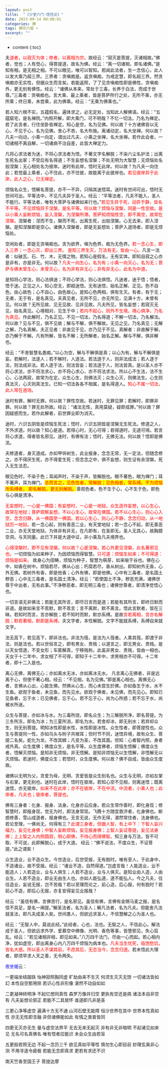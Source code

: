 ```yaml
---
layout: post
title:  "《少室六门·悟性论》"
date: 2023-09-14 00:00:01
categories: 禅
tags: 禅宗六祖 ☀️
excerpt: ""
---
```


* content
{:toc}

夫<font style="color:red">道者，以寂灭为体；修者，以离相为宗。</font>故经云：“寂灭是菩提，灭诸相故。”佛者，觉也；人有觉心，得菩提道，故名为佛。经云：“离一切诸相，即名诸佛。”是知有相，是无相之相。不可以眼见，唯可以智知。若闻此法者，生一念信心，此人以发大乘乃超三界。三界者：贪嗔痴是。返贪嗔痴，为戒定慧，即名超三界。然贪嗔痴亦无实性，但据众生而言矣。若能返照，了了见贪嗔痴性即是佛性，贪嗔痴外，更无别有佛性。经云：“诸佛从本来，常处于三毒，长养于白法，而成于世尊。”三毒者：贪嗔痴也。言大乘、最上乘者，皆是菩萨所行之处，无所不乘，亦无所乘；终日乘，未尝乘，此为佛乘。经云：“无乘为佛乘也。”

若人知六根不实，五蕴假名，遍体求之，必无定处，当知此人解佛语。经云：“五蕴窟宅，是名禅院。”内照开解，即大乘门，可不明哉？不忆一切法，乃名为禅定。若了此言者，行住坐卧皆禅定。知心是空，名为见佛。何以故？十方诸佛皆以无心，不见于心，名为见佛。舍心不吝，名大布施。离诸动定，名大坐禅。何以故？凡夫一向动，小乘一向定，谓出过凡夫、小乘之坐禅，名大坐禅。若作此会者，一切诸相不离自解，一切诸病不治自差，此皆大禅定力。

凡将心求法者为迷，不将心求法者为悟。不著文字名解脱；不染六尘名护法；出离生死名出家；不受后有名得道；不生妄想名涅槃；不处无明为大智慧；无烦恼处名般涅槃；无心相处名为彼岸。迷时有此岸，悟时无此岸。何以故？为凡夫一向住此；若觉最上乘者，心不住此，亦不住彼，故能离于此彼岸也。<font style="color:red">若见彼岸异于此岸，此人之心，已无禅定。</font>

烦恼名众生，悟解名菩提，亦不一不异，只隔其迷悟耳。迷时有世间可出，悟时无世间可出。平等法中，不见凡夫异于圣人。经云：“平等法者，凡夫不能入，圣人不能行。平等法者，唯有大菩萨与诸佛如来行也。”<font style="color:red">若见生异于死，动异于静，皆名不平等。不见烦恼异于涅槃，是名平等。何以故？烦恼与涅槃，同是一性空故。是以小乘人妄断烦恼，妄入涅槃，为涅槃所滞。菩萨知烦恼性空，即不离空，故常在涅槃。</font>涅槃者：涅而不生，槃而不死，出离生死，出般涅槃。心无去来，即入涅槃。是知涅槃即是空心。诸佛入涅槃者，即是无妄想处；菩萨入道场者，即是无烦恼处。

空闲处者，即是无贪嗔痴也。贪为欲界，嗔为色界，痴为无色界。<font style="color:red">若一念心生，即入三界；一念心灭，即出三界。 是知三界生灭，万法有无，皆由一心。</font>凡言一法者：似破瓦、石、竹、木，无情之物。若知心是假名，无有实体。即知自寂之心亦是非有，亦是非无。何以故？<font style="color:red">凡夫一向生心，名为有；小乘一向灭心，名为无；菩萨与佛未曾生心，未曾灭心，名为非有非无心；非有非无心，此名为中道。</font>

是知将心学法，则心法俱迷；不将心学法，则心法俱悟。凡迷者，迷于悟；悟者，悟于迷。正见之人，知心空无，即超迷悟。无有迷悟，始名正解、正见。色不自色，由心故色；心不自心，由色故心。是知心色两相，俱有生灭。有者，有于无；无者，无于有，是名真见。夫真见者，无所不见，亦无所见，见满十方，未曾有见。何以故？无所见故、见无见故、见非见故。凡夫所见，皆名妄想；若寂灭无见，始名真见。心境相对，见生于中；<font style="color:red">若内不起心，则外不生境。境心俱净，乃名为真见。</font>作此解时，乃名正见。不见一切法，乃名得道；不解一切法，乃名解法。何以故？见与不见，俱不见故；解与不解，俱不解故。无见之见，乃名真见；无解之解，乃名真解。夫正见者：非直见于见，亦乃见于不见。真解者：非直解于解，亦乃解于不解。凡有所解，皆名不解；无所解者，始名正解。解与不解，俱非解也。

经云：“不舍智慧名愚痴。”以心为空，解与不解俱是真；以心为有，解与不解俱是妄。若解时，法逐人；若不解时，人逐法。若法逐于人，则非法成法；若人逐于法，则法成非法。若人逐于法，则法皆妄；若法逐于人，则法皆真。是以圣人亦不将心求法，亦不将法求心，亦不将心求心，亦不将法求法。所以心不生法，法不生心，心法两寂，故常为在定。众生心生，则佛法灭；众生心灭，则佛法生。心生则真法灭，心灭则真法生。已知一切法各各不相属，是名得道人。<font style="color:red">知心不属一切法，此人常在道场。</font>

迷时有罪，解时无罪。何以故？罪性空故。若迷时，无罪见罪；若解时，即罪非罪。何以故？罪无处所故。经云：“诸法无性，真用莫疑，疑即成罪。”何以故？罪因疑惑而生。若作此解者，前世罪业即为消灭。

迷时，六识五阴皆是烦恼生死法；悟时，六识五阴皆是涅槃无生死法。修道之人，不外求道。何以故？知心是道。若得心时，无心可得；若得道时，无道可得。若言将心求道，得者皆名邪见。迷时，有佛有法；悟时，无佛无法。何以故？悟即是佛法。

夫修道者，身灭道成。亦如甲坼树生，此业报身，念念无常，无一定法，但随念修之。亦不得厌生死，亦不得爱生死；但念念之中，俱不妄想，则生证有余涅槃，死入无生法忍。

眼见色时，不染于色；耳闻声时，不染于声，皆解脱也。眼不著色，眼为禅门；耳不著声，耳为禅门。<font style="color:red;background-color:yellow;">总而言之，见色性者，常解脱；见色相者，常系缚。不为烦恼所系缚者， 即名解脱，更无别解脱。</font>善观色者，色不生于心，心不生于色，即色与心俱是清净。

<font style="color:red">无妄想时，一心是一佛国；有妄想时，一心是一地狱。众生造作妄想，以心生心，故常在地狱；菩萨观察妄想，不以心生心，故常在佛国。若不以心生心，则心心入空，念念归静，从一佛国至一佛国。若以心生心，则心心不静，念念归动，从一地狱历一地狱。</font>若一念心起，则有善恶二业，有天堂地狱；若一念心不起，即无善恶二业，亦无天堂地狱。为体非有非无，在凡即有，在圣即无。圣人无其心，故胸臆空洞，与天同量。此已下并是大道中证，非小乘及凡夫境界也。

<font style="color:red">心得涅槃时，即不见有涅槃。何以故？心是涅槃。若心外更见涅槃，此名著邪见也。</font>一切烦恼为如来种子，为因烦恼而得智慧。<font style="color:red">只可道：烦恼生如来；不可得道：烦恼是如来。</font> 故身心为田畴，烦恼为种子，智慧为萌芽，如来喻于谷也。佛在心中，如香在树中。烦恼若尽，佛从心出；朽腐若尽，香从树出。即知树外无香，心外无佛。若树外有香，即是他香；心外有佛，即是他佛。心中有三毒者，是名国土秽恶；心中无三毒者，是名国土清净。经云：“若使国土不净，秽恶充满，诸佛世尊于中出者，无有此事。”不净秽恶者，即无明三毒也；诸佛世尊者，即清净觉悟心也。

一切言语无非佛法；若能无其所言，即尽日言而是道；若能有其所言，即终日默而非道。是故如来言不乖默，默不乖言；言不离默，默不离言。悟此言默者，皆在三昧。若知时而言，言亦解脱；若不知时而默，默亦系缚。是故<font style="color:red">言若离相，言亦名解脱；默若著相，默即是系缚。</font>夫文字者，本性解脱。文字不能就系缚，系缚自来就文字。

法无高下，若见高下，即非法也。非法为筏，是法为人筏者。人乘其筏，即渡于非法，则是法也。若以世俗言之，即有男女、贵贱；以道言之，即无男女、贵贱。是以天女悟道，不变女形；车匿解真，宁移贱称。此盖非男女、贵贱，皆由一相也。天女于十二年中，求女相了不可得，即知于十二年中，求男相亦不可得。十二年者，即十二入是也。

离心无佛，离佛无心；亦如离水无冰，亦如离冰无水。 凡言离心无佛者，非是远离于心，但使不著心相。经云：“不见相，名为见佛。”即是离心相也。离佛无心者，言佛从心出，心能生佛。然佛从心生，而心未尝生於佛。亦如鱼生于水，水不生鱼。欲观于鱼者，未见鱼，而先见水。欲观于佛者，未见佛，而先见心。即知已见鱼者，忘于水；已见佛者，忘于心。若不忘于心，尚为心所惑；若不忘于水，尚被水所迷。

众生与菩提，亦如冰与水。为三毒所烧，即名众生；为三解脱所净，即名菩提。为三冬所冻，即名为冰；为三夏所消，即名为水。若舍却冰，即无别水；若弃却众生，则无别菩提。明知冰性即是水性，水性即是冰性。众生性者，即菩提性也。众生与菩提同一性，亦如乌头与附子共根耳；但时节不同，迷悟异境，故有众生、菩提二名矣。蛇化为龙，不改其鳞；凡变为圣，不改其面。但知：心者智内照，身者戒外真。众生度佛；佛度众生，是名平等。众生度佛者，烦恼生悟解；佛度众生者，悟解灭烦恼。是知非无烦恼，非无悟解。是知非烦恼无以生悟解，非悟解无以灭烦恼。若迷时，佛度众生；若悟时，众生度佛。何以故？佛不自成，皆由众生度故。

诸佛以无明为父，贪爱为母，无明、贪爱皆是众生别名也。众生与无明，亦如左掌与右掌，更无别也。迷时在此岸，悟时在彼岸。若知心空不见相，则离迷悟；既离迷悟，亦无彼岸。<font style="color:red">如来不在此岸；亦不在彼岸，不在中流。中流者，小乘人也；此岸者，凡夫也；彼岸者，菩提也。</font>

佛有三身者：化身、报身、法身。化身亦云应身。若众生常作善时，即化身现；修智慧时，即报身现，觉无为时，即法身常现。飞腾十方随宜救济者，化身佛也。断惑修善，雪山成道者，报身佛也。无言无说，无作无得，湛然常住者，法身佛也。若论至理，一佛尚无，何得有三？<font style="color:red">此谓三身者，但据人智，有上中下：下智人妄兴福力，妄见化身佛；中智人妄断烦恼，妄见报身佛；上智人妄证菩提，妄见法身佛；上上智之人内照圆寂，明心即佛，不待心而得佛智。</font>知三身与万法，皆不可取、不可说，此即解脱心，成于大道。 经云：“佛不说法，不度众生，不证菩提。”此之谓矣！

众生造业，业不造众生。今世造业，后世受报，无有脱时。唯有至人，于此身中，不造诸业，故不受报。经云：“诸业不造，自然得道。”岂虚言哉！人能造业，业不能造人；人若造业，业与人俱生；人若不造业，业与人俱灭。是知业由人造，人由业生。人若不造业，即业无由生人也。亦如人能弘道，道不能弘人。今之凡夫，往往造业，妄说无报，岂不苦哉？若以至理而论之，前心造，后心报，何有脱时？若前心不造，即后心无报，亦复安得妄见业报哉？

经云：“虽信有佛，言佛苦行，是名邪见。虽信有佛，言佛有金锵马麦之报，是名信不具足，是名一阐提。”解圣法者，名为圣人；解凡法者，名为凡夫。但能舍凡法就圣法，即凡夫成圣人矣。世间愚人，但欲远求圣人，不信慧解之心为圣人也。

经云：“无智人中，莫说此经。”此经者，心也，法也。无智之人，不信此心。解法成于圣人，但欲远求外学，爱慕空中佛像、光明、香色等事，皆堕邪见，失心狂乱。经云：“若见诸相非相，即见如来。”八万四千法门，尽由一心而起。若心相内净，犹如虚空，即出离身心内八万四千烦恼为病本也。<font style="color:red">凡夫当生忧死，临饱愁饥，皆名大惑。所以圣人不谋其前，不虑其后，无恋当今，念念归道。</font>若未悟此大理者，即须早求人天之善，无令两失。

<font style="color:blue">夜坐偈</font>云：

一更端坐结跏趺 怡神寂照胸同虚
旷劫由来不生灭 何须生灭灭无馀
一切诸法皆如幻 本性自空那用除
若识心性非形像 湛然不动自如如

二更凝神转明净 不起忆想同真性
森罗万像并归空 更执有空还是病
诸法本自非空有 凡夫妄想论邪正
若能不二其居怀 谁道即凡非是圣

三更心净等虚空 遍满十方无不通
山河石壁无能障 恒沙世界在其中
世界本性真如性 亦无无性即含融
非但诸佛能如此 有情之类普皆同

四更无灭亦无生 量与虚空法界平
无去无来无起灭 非有非无非暗明
不起诸见如来见 无名可名真佛名
唯有悟者应能识 未会众生由若盲

五更般若照无边 不起一念历三千
欲见真如平等性 慎勿生心即目前
妙理玄奥非心测 不用寻逐令疲极
若能无念即真求 更若有求还不识

南天竺香至国王子 菩提达摩

